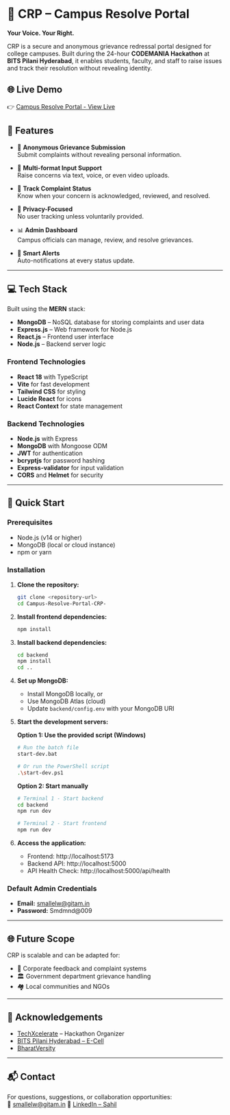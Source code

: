 # 🏫 CRP – Campus Resolve Portal  
**Your Voice. Your Right.**

CRP is a secure and anonymous grievance redressal portal designed for college campuses. Built during the 24-hour **CODEMANIA Hackathon** at **BITS Pilani Hyderabad**, it enables students, faculty, and staff to raise issues and track their resolution without revealing identity.




## 🌐 Live Demo

👉 [Campus Resolve Portal - View Live]()

## 🚀 Features

- 📢 **Anonymous Grievance Submission**  
  Submit complaints without revealing personal information.

- 🧾 **Multi-format Input Support**  
  Raise concerns via text, voice, or even video uploads.

- 🔄 **Track Complaint Status**  
  Know when your concern is acknowledged, reviewed, and resolved.

- 🔐 **Privacy-Focused**  
  No user tracking unless voluntarily provided.

- 📊 **Admin Dashboard**  
  Campus officials can manage, review, and resolve grievances.

- 🔔 **Smart Alerts**  
  Auto-notifications at every status update.

---

## 💻 Tech Stack

Built using the **MERN** stack:

- **MongoDB** – NoSQL database for storing complaints and user data  
- **Express.js** – Web framework for Node.js  
- **React.js** – Frontend user interface  
- **Node.js** – Backend server logic

### Frontend Technologies
- **React 18** with TypeScript
- **Vite** for fast development
- **Tailwind CSS** for styling
- **Lucide React** for icons
- **React Context** for state management

### Backend Technologies
- **Node.js** with Express
- **MongoDB** with Mongoose ODM
- **JWT** for authentication
- **bcryptjs** for password hashing
- **Express-validator** for input validation
- **CORS** and **Helmet** for security

---

## 🚀 Quick Start

### Prerequisites
- Node.js (v14 or higher)
- MongoDB (local or cloud instance)
- npm or yarn

### Installation

1. **Clone the repository:**
   ```bash
   git clone <repository-url>
   cd Campus-Resolve-Portal-CRP-
   ```

2. **Install frontend dependencies:**
   ```bash
   npm install
   ```

3. **Install backend dependencies:**
   ```bash
   cd backend
   npm install
   cd ..
   ```

4. **Set up MongoDB:**
   - Install MongoDB locally, or
   - Use MongoDB Atlas (cloud)
   - Update `backend/config.env` with your MongoDB URI

5. **Start the development servers:**

   **Option 1: Use the provided script (Windows)**
   ```bash
   # Run the batch file
   start-dev.bat
   
   # Or run the PowerShell script
   .\start-dev.ps1
   ```

   **Option 2: Start manually**
   ```bash
   # Terminal 1 - Start backend
   cd backend
   npm run dev
   
   # Terminal 2 - Start frontend
   npm run dev
   ```

6. **Access the application:**
   - Frontend: http://localhost:5173
   - Backend API: http://localhost:5000
   - API Health Check: http://localhost:5000/api/health

### Default Admin Credentials
- **Email:** smallelw@gitam.in
- **Password:** Smdmnd@009

---

## 🌐 Future Scope

CRP is scalable and can be adapted for:

- 🏢 Corporate feedback and complaint systems  
- 🏛️ Government department grievance handling  
- 🏘️ Local communities and NGOs

---

## 🤝 Acknowledgements

- [TechXcelerate](https://techxcelerate.in) – Hackathon Organizer  
- [BITS Pilani Hyderabad – E-Cell](https://www.bits-pilani.ac.in/hyderabad/)  
- [BharatVersity](https://www.bharatversity.com)

---

## 📬 Contact

For questions, suggestions, or collaboration opportunities:  
📧 smallelw@gitam.in
🔗 [LinkedIn – Sahil](www.linkedin.com/in/sahil-mallelwar-439082325)

